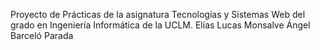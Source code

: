 Proyecto de Prácticas de la asignatura Tecnologías y Sistemas Web del grado en Ingeniería Informática de la UCLM.
Elías Lucas Monsalve 
Ángel Barceló Parada
